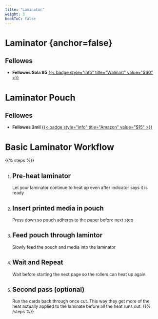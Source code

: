 ```yaml
---
title: "Laminator"
weight: 3
bookToC: false
---
```

# Laminator {anchor=false}

## Fellowes
- **Fellowes Sola 95** [{{< badge style="info" title="Walmart" value="$40" >}}](https://www.walmart.com/ip/Fellowes-Sola-95-Thermal-Laminator-Machine-with-Pouch-Starter-Kit-9-5-inch/2227867569)

# Laminator Pouch

## Fellowes
- **Fellowes 3mil** [{{< badge style="info" title="Amazon" value="$15" >}}](https://www.amazon.com/dp/B07MNFCB65)

# Basic Laminator Workflow

{{% steps %}}
1. ## Pre-heat laminator
    Let your laminator continue to heat up even after indicator says it is ready

2. ## Insert printed media in pouch
    Press down so pouch adheres to the paper before next step

3. ## Feed pouch through lamintor
    Slowly feed the pouch and media into the laminator

4. ## Wait and Repeat
    Wait before starting the next page so the rollers can heat up again

5. ## Second pass (optional)
    Run the cards back through once cut. This way they get more of the heat actually applied to the laminate before all the heat runs out.
{{% /steps %}}